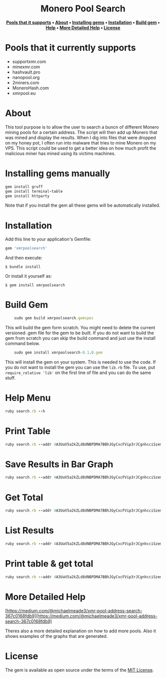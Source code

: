 <h1 align="center">Monero Pool Search</h1>
<div align="center">
  
**[Pools that it supports](https://github.com/Michael-Meade/xmr_pools/blob/main/README.md#pools-that-it-currently-supports) • 
[About](https://github.com/Michael-Meade/xmr_pools/blob/main/README.md#About) • 
[Installing gems](https://github.com/Michael-Meade/xmr_pools/blob/main/README.md#Installing-gems) • 
[Installation](https://github.com/Michael-Meade/xmr_pools/blob/main/README.md#Installation) • 
[Build gem](https://github.com/Michael-Meade/xmr_pools/blob/main/README.md#Build-gem) •
[Help](https://github.com/Michael-Meade/xmr_pools/blob/main/README.md#Help-Menu) •
[More Detailed Help](https://github.com/Michael-Meade/xmr_pools/blob/main/README.md#More-Detailed-Help) •
[License](https://github.com/Michael-Meade/xmr_pools/blob/main/README.md#License)**
</div>



# Pools that it currently supports
* supportxmr.com
* minexmr.com
* hashvault.pro
* nanopool.org
* 2miners.com
* MoneroHash.com
* xmrpool.eu

# About
This tool purpose is to allow the user to search a buncn of different Monero mining pools for a certain address. The script will then add up Monero that was mined and display the results. When I dig into files that were dropped on my honey pot, I often run into malware that tries to mine Monero on my VPS. This script could be used to get a better idea on how much profit the malicious miner has mined using its victims machines.


# Installing gems manually 
```ruby
gem install gruff
gem install terminal-table
gem install httparty
```
Note that if you install the gem all these gems will be automatically installed. 

# Installation

Add this line to your application's Gemfile:

```ruby
gem 'xmrpoolsearch'
```

And then execute:

    $ bundle install

Or install it yourself as:

    $ gem install xmrpoolsearch

# Build Gem
```ruby
    sudo gem build xmrpoolsearch.gemspec
```
This will build the gem form scratch. You might need to delete the current versioned .gem file for the gem to be built. If you do not want to build the gem from scratch you can skip the build command and just use the install command below.  
```ruby
    sudo gem install xmrpoolsearch-0.1.0.gem
```
This will install the gem on your system. This is needed to use the code. If you do not want to install the gem you can use the `lib.rb` file. To use, put `require_relative 'lib'` on the first line of file and you can do the same stuff. 

# Help Menu
```ruby
ruby search.rb --h
```

# Print Table
```ruby
ruby search.rb --addr 4A3UaV5a2kZLd8dNBPDMA7BBhJGyCxcFVip3rJCgnhcciSzempVCwB4AZGf3KNWVeEihAGoF4ZYhhU6bePeEP3eh9ke26P7 --pt
```

# Save Results in Bar Graph
```ruby
ruby search.rb --addr 4A3UaV5a2kZLd8dNBPDMA7BBhJGyCxcFVip3rJCgnhcciSzempVCwB4AZGf3KNWVeEihAGoF4ZYhhU6bePeEP3eh9ke26P7 --gruff
```

# Get Total
```ruby
ruby search.rb --addr 4A3UaV5a2kZLd8dNBPDMA7BBhJGyCxcFVip3rJCgnhcciSzempVCwB4AZGf3KNWVeEihAGoF4ZYhhU6bePeEP3eh9ke26P7 --total
```
# List Results
```ruby
ruby search.rb --addr 4A3UaV5a2kZLd8dNBPDMA7BBhJGyCxcFVip3rJCgnhcciSzempVCwB4AZGf3KNWVeEihAGoF4ZYhhU6bePeEP3eh9ke26P7 --list
```

# Print table & get total
```ruby
ruby search.rb --addr 4A3UaV5a2kZLd8dNBPDMA7BBhJGyCxcFVip3rJCgnhcciSzempVCwB4AZGf3KNWVeEihAGoF4ZYhhU6bePeEP3eh9ke26P7 --pt --total
```
# More Detailed Help

[https://medium.com/@michaelmeade3/xmr-pool-address-search-367c0168fdb9](https://medium.com/@michaelmeade3/xmr-pool-address-search-367c0168fdb9)

Theres also a more detailed explanation on how to add more pools. Also it shows examples of the graphs that are generated.

# License

The gem is available as open source under the terms of the [MIT License](https://opensource.org/licenses/MIT).

